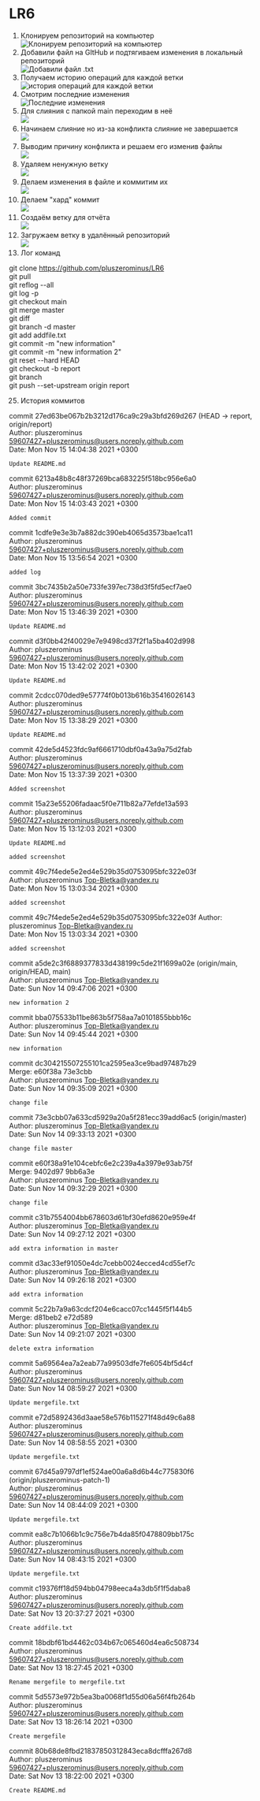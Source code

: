 # LR6
1. Клонируем репозиторий на компьютер  
![Клонируем репозиторий на компьютер](https://github.com/pluszerominus/LR6/blob/report/Screen/1.jpg)
3. Добавили файл на GItHub и подтягиваем изменения в локальный репозиторий  
![Добавили файл .txt](https://github.com/pluszerominus/LR6/blob/report/Screen/2.jpg) 
5. Получаем историю операций для каждой ветки   
![история операций для каждой ветки](https://github.com/pluszerominus/LR6/blob/report/Screen/3.jpg)
7. Смотрим последние изменения  
![Последние изменения](https://github.com/pluszerominus/LR6/blob/report/Screen/4.jpg)
9. Для слияния с папкой main переходим в неё   
![](https://github.com/pluszerominus/LR6/blob/report/Screen/5.1.jpg)
11. Начинаем слияние но из-за конфликта слияние не завершается   
![](https://github.com/pluszerominus/LR6/blob/report/Screen/6.1.jpg)
13. Выводим причину конфликта и решаем его изменив файлы  
![](https://github.com/pluszerominus/LR6/blob/report/Screen/7.jpg)
15. Удаляем ненужную ветку  
![](https://github.com/pluszerominus/LR6/blob/report/Screen/9.jpg)
17. Делаем изменения в файле и коммитим их  
![](https://github.com/pluszerominus/LR6/blob/report/Screen/10.jpg) 
19. Делаем "хард" коммит  
![](https://github.com/pluszerominus/LR6/blob/report/Screen/11.jpg)
21. Создаём ветку для отчёта  
![](https://github.com/pluszerominus/LR6/blob/report/Screen/12.jpg)
23. Загружаем ветку в удалённый репозиторий  
![](https://github.com/pluszerominus/LR6/blob/report/Screen/13.jpg)
24. Лог команд  
  
git clone https://github.com/pluszerominus/LR6  
git pull  
git reflog --all  
git log -p  
git checkout main  
git merge  master  
git diff  
git branch -d master  
git add addfile.txt  
git commit -m "new information"  
git commit -m "new information 2"  
git reset --hard HEAD  
git checkout -b report  
git branch  
git push --set-upstream origin report  
  
25. История коммитов  
  
commit 27ed63be067b2b3212d176ca9c29a3bfd269d267 (HEAD -> report, origin/report)  
Author: pluszerominus <59607427+pluszerominus@users.noreply.github.com>  
Date:   Mon Nov 15 14:04:38 2021 +0300  
  
    Update README.md  
  
commit 6213a48b8c48f37269bca683225f518bc956e6a0  
Author: pluszerominus <59607427+pluszerominus@users.noreply.github.com>  
Date:   Mon Nov 15 14:03:43 2021 +0300  
  
    Added commit  
  
commit 1cdfe9e3e3b7a882dc390eb4065d3573bae1ca11  
Author: pluszerominus <59607427+pluszerominus@users.noreply.github.com>  
Date:   Mon Nov 15 13:56:54 2021 +0300  
  
    added log  
  
commit 3bc7435b2a50e733fe397ec738d3f5fd5ecf7ae0  
Author: pluszerominus <59607427+pluszerominus@users.noreply.github.com>  
Date:   Mon Nov 15 13:46:39 2021 +0300  
  
    Update README.md  
  
commit d3f0bb42f40029e7e9498cd37f2f1a5ba402d998  
Author: pluszerominus <59607427+pluszerominus@users.noreply.github.com>  
Date:   Mon Nov 15 13:42:02 2021 +0300  
  
    Update README.md  
  
commit 2cdcc070ded9e57774f0b013b616b35416026143  
Author: pluszerominus <59607427+pluszerominus@users.noreply.github.com>  
Date:   Mon Nov 15 13:38:29 2021 +0300  
  
    Update README.md  
  
commit 42de5d4523fdc9af6661710dbf0a43a9a75d2fab  
Author: pluszerominus <59607427+pluszerominus@users.noreply.github.com>  
Date:   Mon Nov 15 13:37:39 2021 +0300  
  
    Added screenshot  
  
commit 15a23e55206fadaac5f0e711b82a77efde13a593  
Author: pluszerominus <59607427+pluszerominus@users.noreply.github.com>  
Date:   Mon Nov 15 13:12:03 2021 +0300  
  
    Update README.md  
  
    added screenshot  
  
commit 49c7f4ede5e2ed4e529b35d0753095bfc322e03f  
Author: pluszerominus <Top-Bletka@yandex.ru>  
Date:   Mon Nov 15 13:03:34 2021 +0300  
  
    added screenshot  
  
commit 49c7f4ede5e2ed4e529b35d0753095bfc322e03f 
Author: pluszerominus <Top-Bletka@yandex.ru>  
Date:   Mon Nov 15 13:03:34 2021 +0300  
  
    added screenshot  
  
commit a5de2c3f6889377833d438199c5de21f1699a02e (origin/main, origin/HEAD, main)  
Author: pluszerominus <Top-Bletka@yandex.ru>  
Date:   Sun Nov 14 09:47:06 2021 +0300  
  
    new information 2  
  
commit bba075533b11be863b5f758aa7a0101855bbb16c  
Author: pluszerominus <Top-Bletka@yandex.ru>  
Date:   Sun Nov 14 09:45:44 2021 +0300  

    new information  

commit dc304215507255101ca2595ea3ce9bad97487b29  
Merge: e60f38a 73e3cbb  
Author: pluszerominus <Top-Bletka@yandex.ru>  
Date:   Sun Nov 14 09:35:09 2021 +0300  
  
    change file  
  
commit 73e3cbb07a633cd5929a20a5f281ecc39add6ac5 (origin/master)  
Author: pluszerominus <Top-Bletka@yandex.ru>  
Date:   Sun Nov 14 09:33:13 2021 +0300  
  
    change file master  
  
commit e60f38a91e104cebfc6e2c239a4a3979e93ab75f  
Merge: 9402d97 9bb6a3e  
Author: pluszerominus <Top-Bletka@yandex.ru>  
Date:   Sun Nov 14 09:32:29 2021 +0300  
  
    change file  
  
commit c31b7554004bb678603d61bf30efd8620e959e4f  
Author: pluszerominus <Top-Bletka@yandex.ru>  
Date:   Sun Nov 14 09:27:12 2021 +0300  
  
    add extra information in master  
  
commit d3ac33ef91050e4dc7cebb0024ecced4cd55ef7c  
Author: pluszerominus <Top-Bletka@yandex.ru>  
Date:   Sun Nov 14 09:26:18 2021 +0300  
  
    add extra information  
  
commit 5c22b7a9a63cdcf204e6cacc07cc1445f5f144b5  
Merge: d81beb2 e72d589  
Author: pluszerominus <Top-Bletka@yandex.ru>  
Date:   Sun Nov 14 09:21:07 2021 +0300  
  
    delete extra information  
  
commit 5a69564ea7a2eab77a99503dfe7fe6054bf5d4cf  
Author: pluszerominus <59607427+pluszerominus@users.noreply.github.com>  
Date:   Sun Nov 14 08:59:27 2021 +0300  
  
    Update mergefile.txt  
  
commit e72d5892436d3aae58e576b115271f48d49c6a88  
Author: pluszerominus <59607427+pluszerominus@users.noreply.github.com>  
Date:   Sun Nov 14 08:58:55 2021 +0300  
  
    Update mergefile.txt  
  
commit 67d45a9797df1ef524ae00a6a8d6b44c775830f6 (origin/pluszerominus-patch-1)  
Author: pluszerominus <59607427+pluszerominus@users.noreply.github.com>  
Date:   Sun Nov 14 08:44:09 2021 +0300  
  
    Update mergefile.txt  
  
commit ea8c7b1066b1c9c756e7b4da85f0478809bb175c  
Author: pluszerominus <59607427+pluszerominus@users.noreply.github.com>  
Date:   Sun Nov 14 08:43:15 2021 +0300  
  
    Update mergefile.txt  
  
commit c19376ff18d594bb04798eeca4a3db5f1f5daba8  
Author: pluszerominus <59607427+pluszerominus@users.noreply.github.com>  
Date:   Sat Nov 13 20:37:27 2021 +0300  
  
    Create addfile.txt  
  
commit 18bdbf61bd4462c034b67c065460d4ea6c508734  
Author: pluszerominus <59607427+pluszerominus@users.noreply.github.com>  
Date:   Sat Nov 13 18:27:45 2021 +0300  
  
    Rename mergefile to mergefile.txt  
  
commit 5d5573e972b5ea3ba0068f1d55d06a56f4fb264b  
Author: pluszerominus <59607427+pluszerominus@users.noreply.github.com>  
Date:   Sat Nov 13 18:26:14 2021 +0300  
  
    Create mergefile  
  
commit 80b68de8fbd21837850312843eca8dcfffa267d8  
Author: pluszerominus <59607427+pluszerominus@users.noreply.github.com>  
Date:   Sat Nov 13 18:22:00 2021 +0300  
  
    Create README.md  
  
  
